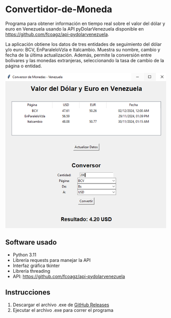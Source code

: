 # Convertidor-de-Moneda
Programa para obtener información en tiempo real sobre el valor del dólar y euro en Venezuela usando la 
API pyDolarVenezuela disponible en https://github.com/fcoagz/api-pydolarvenezuela.

La aplicación obtiene los datos de tres entidades de seguimiento del dólar y/o euro: BCV, EnParaleloVzla e Italcambio. 
Muestra su nombre, cambio y fecha de la última actualización.
Además, permite la conversión entre bolívares y las monedas extranjeras, seleccionando la tasa de cambio de la 
página o entidad.

![alt text](./imagen-app.PNG)

## Software usado
- Python 3.11
- Librería requests para manejar la API 
- Interfaz gráfica tkinter
- Librería threading
- API: https://github.com/fcoagz/api-pydolarvenezuela

## Instrucciones
1. Descargar el archivo .exe de [GitHub Releases](https://github.com/Giancarlo0811/Conversor-de-Moneda/releases)
2. Ejecutar el archivo .exe para correr el programa